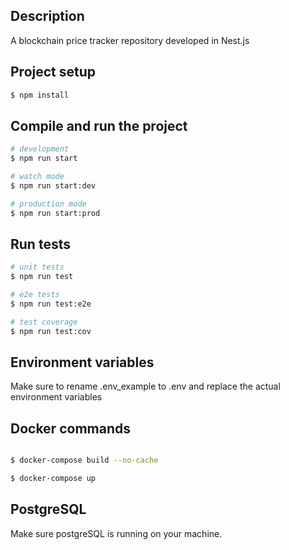 ## Description

A blockchain price tracker repository developed in Nest.js

## Project setup

```bash
$ npm install
```

## Compile and run the project

```bash
# development
$ npm run start

# watch mode
$ npm run start:dev

# production mode
$ npm run start:prod
```

## Run tests

```bash
# unit tests
$ npm run test

# e2e tests
$ npm run test:e2e

# test coverage
$ npm run test:cov
```

## Environment variables

Make sure to rename .env_example to .env and replace the actual environment variables

## Docker commands

```bash

$ docker-compose build --no-cache

$ docker-compose up

```

## PostgreSQL

Make sure postgreSQL is running on your machine.